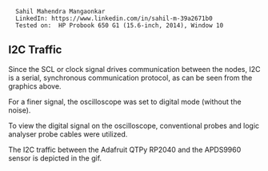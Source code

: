       Sahil Mahendra Mangaonkar
      LinkedIn: https://www.linkedin.com/in/sahil-m-39a2671b0
      Tested on:  HP Probook 650 G1 (15.6-inch, 2014), Window 10

## I2C Traffic

Since the SCL or clock signal drives communication between the nodes, I2C is a serial, synchronous communication protocol, as can be seen from the graphics above.

For a finer signal, the oscilloscope was set to digital mode (without the noise).

To view the digital signal on the oscilloscope, conventional probes and logic analyser probe cables were utilized.

The I2C traffic between the Adafruit QTPy RP2040 and the APDS9960 sensor is depicted in the gif.
